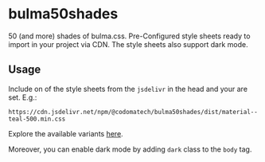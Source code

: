 # bulma50shades
50 (and more) shades of bulma.css. Pre-Configured style sheets ready to import in your project via CDN.
The style sheets also support dark mode.

## Usage

Include on of the style sheets from the `jsdelivr` in the head and your are set. E.g.:

`https://cdn.jsdelivr.net/npm/@codomatech/bulma50shades/dist/material--teal-500.min.css`

Explore the available variants [here](./dist).


Moreover, you can enable dark mode by adding `dark` class to the `body` tag.
